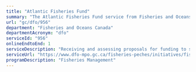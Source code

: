 ```yaml
---
title: "Atlantic Fisheries Fund"
summary: "The Atlantic Fisheries Fund service from Fisheries and Oceans Canada is available end-to-end online, according to the GC Service Inventory."
url: "gc/dfo/956"
department: "Fisheries and Oceans Canada"
departmentAcronym: "dfo"
serviceId: "956"
onlineEndtoEnd: 1
serviceDescription: "Receiving and assessing proposals for funding to support the fish and seafood sector in the Atlantic region to transition to meet the growing global demand for seafood."
serviceUrl: "https://www.dfo-mpo.gc.ca/fisheries-peches/initiatives/fish-fund-atlantic-fonds-peche/index-eng.html"
programDescription: "Fisheries Management"
---
```

